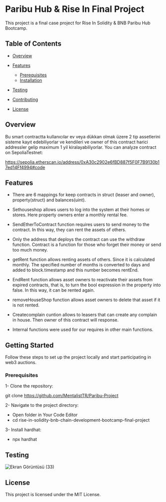 # Paribu Hub & Rise In Final Project
This project is a final case project for Rise In Solidity & BNB Paribu Hub Bootcamp.

## Table of Contents 

- [Overview](#başlık-1)
- [Features](#başlık-2)
  - [Prerequisites](#alt-başlık-1)
  - [Installation](#alt-başlık-2)
    
- [Testing](#başlık-1)
- [Contributing](#başlık-2)
- [License](#başlık-2)

## Overview
Bu smart contractta kullanıcılar ev veya dükkan olmak üzere 2 tip assetlerini sisteme kayıt edebiliyorlar ve kendileri ve owner of this contract harici 
addressler gelip maximum 1 yil kiralayabiliyorlar. You can analyze contract on SepoliaTestnet:

https://sepolia.etherscan.io/address/0xA30c2902e6fBD887f5F0F7B9130b17ed14Ff4994#code

## Features

- There are 6 mappings for keep contracts in struct (leaser and owner), property(struct) and balances(uint).

- Sethouseshop allows users to log into the system at their homes or stores. Here property owners enter a monthly rental fee.

- SendEtherToContract function requires users to send money to the contract. In this way, they can rent the assets of others.

- Only the address that deploys the contract can use the withdraw function. Contract is a function for those who forget their money or send too much money.

- getRent function allows renting assets of others. Since it is calculated monthly. The specified number of months is converted to days and added to block.timestamp and this number becomes rentEnd.

- EndRent function allows asset owners to reactivate their assets from expired contracts, that is, to turn the bool expression in the property into false. In this way, it can be rented again.

- removeHouseShop function allows asset owners to delete that asset if it is not rented.

- Createcomplain cuntion allows to leasers that can create any complain in house. Then owner of this contract will response.

- Internal functions were used for our requires in other main functions.

## Getting Started 

Follow these steps to set up the project locally and start participating in web3 auctions.

### Prerequisites

1- Clone the repository:

git clone https://github.com/MentalistTR/Paribu-Project

2- Navigate to the project directory: 
- Open folder in Your Code Editor
- cd rise-in-solidity-bnb-chain-development-bootcamp-final-project

3- Install hardhat: 
-  npx hardhat

## Testing 

![Ekran Görüntüsü (33)](https://github.com/MentalistTR/Paribu-Project/assets/100069341/4ab1e74d-80f6-4151-9383-5f1248245ade)


## License

This project is licensed under the MIT License.































